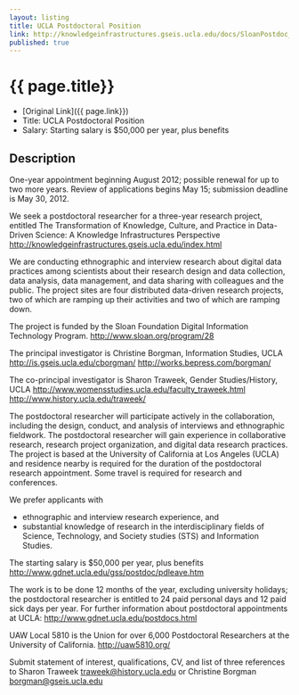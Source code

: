 ```yaml
---
layout: listing
title: UCLA Postdoctoral Position
link: http://knowledgeinfrastructures.gseis.ucla.edu/docs/SloanPostdoc_BorgmanTraweek_Announce.pdf
published: true
---
```


# {{ page.title}}

* [Original Link]({{ page.link}})
* Title: UCLA Postdoctoral Position
* Salary: Starting salary is $50,000 per year, plus benefits

## Description
One-year appointment beginning August 2012; possible renewal for up to two more years. Review of applications begins May 15; submission deadline is May 30, 2012.

We seek a postdoctoral researcher for a three-year research project, entitled The Transformation of Knowledge, Culture, and Practice in Data-Driven Science: A Knowledge Infrastructures Perspective
http://knowledgeinfrastructures.gseis.ucla.edu/index.html

We are conducting ethnographic and interview research about digital data practices among scientists about their research design and data collection, data analysis, data management, and data sharing with colleagues and the public. The project sites are four distributed data-driven research projects, two of which are ramping up their activities and two of which are ramping down.

The project is funded by the Sloan Foundation Digital Information Technology Program. http://www.sloan.org/program/28

The principal investigator is Christine Borgman, Information Studies, UCLA
http://is.gseis.ucla.edu/cborgman/
http://works.bepress.com/borgman/

The co-principal investigator is Sharon Traweek, Gender Studies/History, UCLA
http://www.womensstudies.ucla.edu/faculty_traweek.html
http://www.history.ucla.edu/traweek/

The postdoctoral researcher will participate actively in the collaboration, including the design, conduct, and analysis of interviews and ethnographic fieldwork. The postdoctoral researcher will gain experience in collaborative research, research project organization, and digital data research practices. The project is based at the University of California at Los Angeles (UCLA) and residence nearby is required for the duration of the postdoctoral research appointment. Some travel is required for research and conferences.

We prefer applicants with

* ethnographic and interview research experience, and
* substantial knowledge of research in the interdisciplinary fields of Science, Technology, and Society studies (STS) and Information Studies.

The starting salary is $50,000 per year, plus benefits
http://www.gdnet.ucla.edu/gss/postdoc/pdleave.htm

The work is to be done 12 months of the year, excluding university holidays; the postdoctoral researcher is entitled to 24 paid personal days and 12 paid sick days per year. For further information about postdoctoral appointments at UCLA: http://www.gdnet.ucla.edu/postdocs.html

UAW Local 5810 is the Union for over 6,000 Postdoctoral Researchers at the University of California. http://uaw5810.org/

Submit statement of interest, qualifications, CV, and list of three references to Sharon Traweek traweek@history.ucla.edu
or Christine Borgman borgman@gseis.ucla.edu